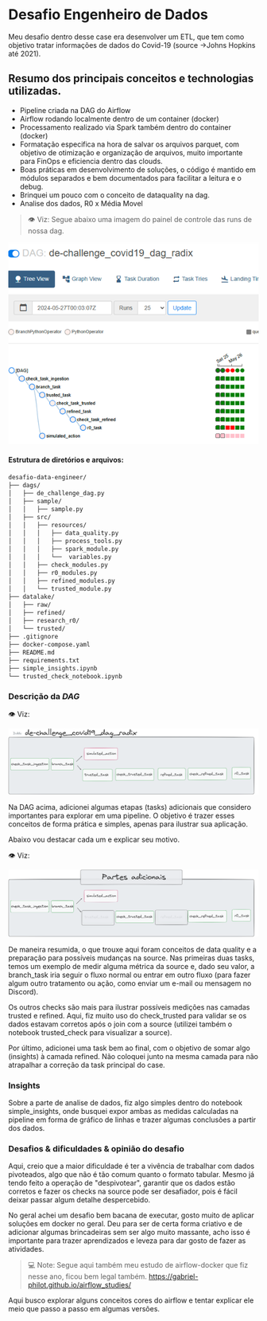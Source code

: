 # Desafio Engenheiro de Dados
Meu desafio dentro desse case era desenvolver um ETL, que tem como objetivo tratar informações de dados do Covid-19 (source ->Johns Hopkins até 2021).

## Resumo dos principais conceitos e technologias utilizadas.
* Pipeline criada na DAG do Airflow
* Airflow rodando localmente dentro de um container (docker)
* Processamento realizado via Spark também dentro do container (docker)
* Formatação especifica na hora de salvar os arquivos parquet, com objetivo de otimização e organização de arquivos, muito importante para FinOps e eficiencia dentro das clouds.
* Boas práticas em desenvolvimento de soluções, o código é mantido em módulos separados e bem documentados para facilitar a leitura e o debug.
* Brinquei um pouco com o conceito de dataquality na dag.
* Analise dos dados, R0 x Média Movel


> 👁️ Viz:
Segue abaixo uma imagem do painel de controle das runs de nossa dag.

![Sucess runs airflow](/_img/runs_airflow.png?raw=true)


#### Estrutura de diretórios e arquivos:

```
desafio-data-engineer/
├── dags/
│   ├── de_challenge_dag.py
│   ├── sample/
│   │   ├── sample.py
│   ├── src/
│   │   ├── resources/
│   │   │   ├── data_quality.py
│   │   │   ├── process_tools.py
│   │   │   ├── spark_module.py
│   │   │   └──  variables.py
│   │   ├── check_modules.py
│   │   ├── r0_modules.py
│   │   ├── refined_modules.py
│   │   └── trusted_module.py
├── datalake/
│   ├── raw/
│   ├── refined/
│   ├── research_r0/
│   └── trusted/
├── .gitignore
├── docker-compose.yaml
├── README.md
├── requirements.txt
├── simple_insights.ipynb
└── trusted_check_notebook.ipynb

```

### Descrição da *DAG*

👁️ Viz:

![dag-de](/_img/dag_de.png?raw=true)

Na DAG acima, adicionei algumas etapas (tasks) adicionais que considero importantes para explorar em uma pipeline. O objetivo é trazer esses conceitos de forma prática e simples, apenas para ilustrar sua aplicação.

Abaixo vou destacar cada um e explicar seu motivo.

👁️ Viz:

![dag-de](/_img/dag_de_checks.png?raw=true)

De maneira resumida, o que trouxe aqui foram conceitos de data quality e a preparação para possíveis mudanças na source. Nas primeiras duas tasks, temos um exemplo de medir alguma métrica da source e, dado seu valor, a branch_task iria seguir o fluxo normal ou entrar em outro fluxo (para fazer algum outro tratamento ou ação, como enviar um e-mail ou mensagem no Discord).

Os outros checks são mais para ilustrar possíveis medições nas camadas trusted e refined. Aqui, fiz muito uso do check_trusted para validar se os dados estavam corretos após o join com a source (utilizei também o notebook trusted_check para visualizar a source).

Por último, adicionei uma task bem ao final, com o objetivo de somar algo (insights) à camada refined. Não coloquei junto na mesma camada para não atrapalhar a correção da task principal do case.

### Insights

Sobre a parte de analise de dados, fiz algo simples dentro do notebook simple_insights, onde busquei expor ambas as medidas calculadas na pipeline em forma de gráfico de linhas e trazer algumas conclusões a partir dos dados.

### Desafios & dificuldades & opinião do desafio


Aqui, creio que a maior dificuldade é ter a vivência de trabalhar com dados pivoteados, algo que não é tão comum quanto o formato tabular. Mesmo já tendo feito a operação de "despivotear", garantir que os dados estão corretos e fazer os checks na source pode ser desafiador, pois é fácil deixar passar algum detalhe despercebido.

No geral achei um desafio bem bacana de executar, gosto muito de aplicar soluções em docker no geral. Deu para ser de certa forma criativo e de adicionar algumas brincadeiras sem ser algo muito massante, acho isso é importante para trazer aprendizados e leveza para dar gosto de fazer as atividades.

>💻 Note: 
Segue aqui também meu estudo de airflow-docker que fiz nesse ano, ficou bem legal também.
https://gabriel-philot.github.io/airflow_studies/ 

Aqui busco explorar alguns conceitos cores do airflow e tentar explicar ele meio que passo a passo em algumas versões.